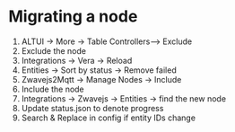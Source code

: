 # Migrating a node

1. ALTUI -> More -> Table Controllers--> Exclude
1. Exclude the node
1. Integrations -> Vera -> Reload
1. Entities -> Sort by status -> Remove failed
1. Zwavejs2Mqtt -> Manage Nodes -> Include
1. Include the node
1. Integrations -> Zwavejs -> Entities -> find the new node
2. Update status.json to denote progress
3. Search & Replace in config if entity IDs change